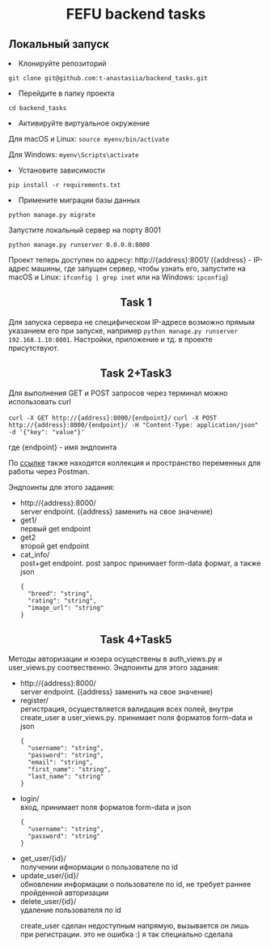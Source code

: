 <h1 align="center">FEFU backend tasks</h1>

<h2>Локальный запуск</h2>

<li>Клонируйте репозиторий</li>

```git clone git@github.com:t-anastasiia/backend_tasks.git```

<li>Перейдите в папку проекта</li>

```cd backend_tasks```

<li>Активируйте виртуальное окружение</li>

Для macOS и Linux:
```source myenv/bin/activate```

Для Windows:
```myenv\Scripts\activate```

<li>Установите зависимости</li>

```pip install -r requirements.txt```

<li>Примените миграции базы данных</li>

```python manage.py migrate```

</li>Запустите локальный сервер на порту 8001</li>

```python manage.py runserver 0.0.0.0:8000```

Проект теперь доступен по адресу:
http://{address}:8001/ ({address} - IP-адрес машины, где запущен сервер, чтобы узнать его, запустите на macOS и Linux: ```ifconfig | grep inet``` или на Windows: ```ipconfig```)

<h2 align="center">Task 1</h2>

Для запуска сервера не специфическом IP-адресе возможно прямым указанием его при запуске, например ```python manage.py runserver 192.168.1.10:8001```. Настройки, приложение и тд. в проекте присутствуют.

<h2 align="center">Task 2+Task3</h2>
Для выполнения GET и POST запросов через терминал можно использовать curl

```curl -X GET http://{address}:8000/{endpoint}/```
```curl -X POST http://{address}:8000/{endpoint}/ -H "Content-Type: application/json" -d '{"key": "value"}'```

где {endpoint} - имя эндпоинта

По <a href="https://disk.yandex.ru/d/AWNMfRUiP4T5_w">ссылке</a> также находятся коллекция и пространство переменных для работы через Postman. 

Эндпоинты для этого задания:
<ul>
  <li>http://{address}:8000/</li> server endpoint. ({address} заменить на свое значение)
  <li>get1/</li> первый get endpoint
  <li>get2</li> второй get endpoint
  <li>cat_info/</li> post+get endpoint. post запрос принимает form-data формат, а также json 
  
```
{
  "breed": "string",
  "rating": "string",
  "image_url": "string"
}
```
</ul>

<h2 align="center">Task 4+Task5</h2>
Методы авторизации и юзера осуществены в auth_views.py и user_views.py соотвественно. 
Эндпоинты для этого задания:
<ul>
  <li>http://{address}:8000/</li> server endpoint. ({address} заменить на свое значение)
  <li>register/</li> регистрация, осуществляется валидация всех полей, внутри create_user в user_views.py. принимает поля форматов form-data и json
  
  ```
  {
    "username": "string",
    "password": "string",
    "email": "string",
    "first_name": "string",
    "last_name": "string"
  }
  ```
  <li>login/</li> вход, принимает поля форматов form-data и json
  
  ```
  {
    "username": "string",
    "password": "string"
  }
  ```
  <li>get_user/{id}/</li> получении ифнормации о пользователе по id 
  <li>update_user/{id}/</li> обновлении информации о пользователе по id, не требует раннее пройденной авторизации
  <li>delete_user/{id}/</li> удаление пользователя по id

  create_user сделан недоступным напрямую, вызывается он лишь при регистрации. это не ошибка :) я так специально сделала
  
